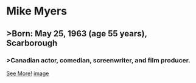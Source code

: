# Mike Myers
## >Born: May 25, 1963 (age 55 years), Scarborough
### >Canadian actor, comedian, screenwriter, and film producer.
[See More!](https://en.wikipedia.org/wiki/Mike_Myers)
[image](https://en.wikipedia.org/wiki/File:Mike_Myers_David_Shankbone_2010_NYC.jpg)
